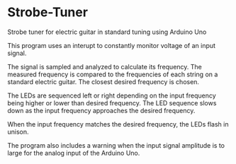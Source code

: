# Strobe-Tuner
Strobe tuner for electric guitar in standard tuning using Arduino Uno

This program uses an interupt to constantly monitor voltage of an input signal.

The signal is sampled and analyzed to calculate its frequency.
The measured frequency is compared to the frequencies of each string on a standard electric guitar.  The closest desired frequency is chosen.  

The LEDs are sequenced left or right depending on the input frequency being higher or lower than desired frequency.  The LED sequence slows down as the input frequency approaches the desired frequency.  

When the input frequency matches the desired frequency, the LEDs flash in unison.

The program also includes a warning when the input signal amplitude is to large for the analog input of the Arduino Uno.